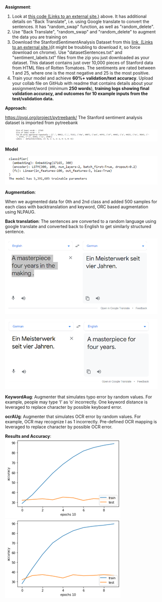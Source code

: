 ﻿**Assignment**:

1. Look at [this code (Links to an external site.)](https://colab.research.google.com/drive/19wZi7P0Tzq9ZxeMz5EDmzfWFBLFWe6kN?usp=sharing&pli=1&authuser=3) above. It has additional details on "Back Translate", i.e. using Google translate to convert the sentences. It has "random\_swap" function, as well as "random\_delete". 
1. Use "Back Translate", "random\_swap" and "random\_delete" to augment the data you are training on
1. Download the StanfordSentimentAnalysis Dataset from this [link  (Links to an external site.)](http://nlp.stanford.edu/~socherr/stanfordSentimentTreebank.zip)(it might be troubling to download it, so force download on chrome). Use "datasetSentences.txt" and "sentiment\_labels.txt" files from the zip you just downloaded as your dataset. This dataset contains just over 10,000 pieces of Stanford data from HTML files of Rotten Tomatoes. The sentiments are rated between 1 and 25, where one is the most negative and 25 is the most positive.
1. Train your model and achieve **60%+ validation/text accuracy**. Upload your collab file on GitHub with readme that contains details about your assignment/word (minimum **250 words**), **training logs showing final validation accuracy, and outcomes for 10 example inputs from the test/validation data.**

**Approach:**

<https://pypi.org/project/pytreebank/> The Stanford sentiment analysis dataset is imported from pytreebank 

![Dataset Vocabulary](https://github.com/JahnaviRamagiri/END2.0/blob/main/Session-5%20Sentiment%20Analysis%20using%20LSTM%20RNN/images/vocabulary.png)

**Model** 

![Model Parameters](https://github.com/JahnaviRamagiri/END2.0/blob/main/Session-5%20Sentiment%20Analysis%20using%20LSTM%20RNN/images/model_param.png)

**Augmentation**:

When we augmented data for 0th and 2nd class and added 500 samples for each class with backtranslation and keyword, ORC based augmentation using NLPAUG.

**Back translation**: The sentences are converted to a random language using google translate and converted back to English to get similarly structured sentence.

![English to german](https://github.com/JahnaviRamagiri/END2.0/blob/main/Session-5%20Sentiment%20Analysis%20using%20LSTM%20RNN/images/english_german.png)

![German to english](https://github.com/JahnaviRamagiri/END2.0/blob/main/Session-5%20Sentiment%20Analysis%20using%20LSTM%20RNN/images/german_to_english.png)

**KeywordAug**: Augmenter that simulates typo error by random values. For example, people may type ‘I’ as ‘o’ incorrectly. One keyword distance is leveraged to replace character by possible keyboard error.

**ocrAUg**: Augmenter that simulates OCR error by random values. For example, OCR may recognize I as 1 incorrectly. Pre-defined OCR mapping is leveraged to replace character by possible OCR error.

**Results and Accuracy**:
![accuracy curve without augmentation](https://github.com/JahnaviRamagiri/END2.0/blob/main/Session-5%20Sentiment%20Analysis%20using%20LSTM%20RNN/images/without_augmentation.png)
![accuracy curve with augmentation](https://github.com/JahnaviRamagiri/END2.0/blob/main/Session-5%20Sentiment%20Analysis%20using%20LSTM%20RNN/images/with_augmentation.png)




